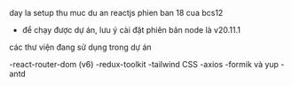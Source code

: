 day la setup thu muc du an reactjs phien ban 18 cua bcs12

- để chạy được dự án, lưu ý cài đặt phiên bản node là v20.11.1

các thư viện đang sử dụng trong dự án

-react-router-dom (v6)
-redux-toolkit
-tailwind CSS
-axios
-formik và yup
-antd
